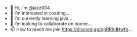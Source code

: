 - 👋 Hi, I’m @jazz004
- 👀 I’m interested in coading...
- 🌱 I’m currently learning java...
- 💞️ I’m looking to collaborate on noone...
- 📫 How to reach me join https://discord.gg/qnRRhdHwfb...

<!---
jazz004/jazz004 is a ✨ special ✨ repository because its `README.md` (this file) appears on your GitHub profile.
You can click the Preview link to take a look at your changes.
--->
